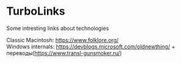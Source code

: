 # TurboLinks
Some intresting links about technologies

Classic Macintosh: https://www.folklore.org/  
Windows internals: https://devblogs.microsoft.com/oldnewthing/ + переводы(https://www.transl-gunsmoker.ru/)  

